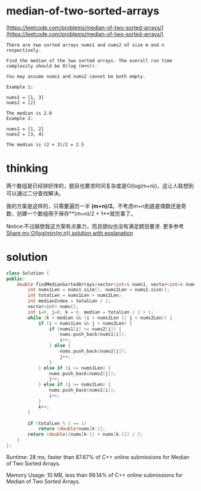 # median-of-two-sorted-arrays

[https://leetcode.com/problems/median-of-two-sorted-arrays/](https://leetcode.com/problems/median-of-two-sorted-arrays/)

```
There are two sorted arrays nums1 and nums2 of size m and n respectively.

Find the median of the two sorted arrays. The overall run time complexity should be O(log (m+n)).

You may assume nums1 and nums2 cannot be both empty.

Example 1:

nums1 = [1, 3]
nums2 = [2]

The median is 2.0
Example 2:

nums1 = [1, 2]
nums2 = [3, 4]

The median is (2 + 3)/2 = 2.5
```

# thinking

两个数组是已经排好序的，题目也要求时间复杂度是O(log(m+n))，这让人联想到可以通过二分查找解决。

我的方案是这样的，只需要遍历一半 **(m+n)/2**。不考虑m+n到底是偶数还是奇数，创建一个数组用于保存**(m+n)/2 + 1**就完事了。

Notice:不过越想我这方案有点暴力，而且貌似也没有满足题目要求.
更多参考[Share my O(log(min(m,n)) solution with explanation](https://leetcode.com/problems/median-of-two-sorted-arrays/discuss/2481/)

# solution

```c++
class Solution {
public:
    double findMedianSortedArrays(vector<int>& nums1, vector<int>& nums2) {
        int nums1Len = nums1.size(), nums2Len = nums2.size();
        int totalLen = nums1Len + nums2Len;
        int medianIndex = totalLen / 2;
        vector<int> nums{};
        int i=0, j=0, k = 0, median = totalLen / 2 + 1;
        while (k < median && (i < nums1Len || j < nums2Len)) {
            if (i < nums1Len && j < nums2Len) {
                if (nums1[i] <= nums2[j]) {
                    nums.push_back(nums1[i]);
                    i++;
                } else {
                    nums.push_back(nums2[j]);
                    j++;
                }
            } else if (i >= nums1Len) {
                nums.push_back(nums2[j]);
                j++;
            } else if (j >= nums2Len) {
                nums.push_back(nums1[i]);
                i++;
            }
            k++;
        }

        if (totalLen % 2 == 1)
            return (double)nums[k-1];
        return (double)(nums[k-1] + nums[k-2]) / 2;
    }
};
```

Runtime: 28 ms, faster than 87.67% of C++ online submissions for Median of Two Sorted Arrays.

Memory Usage: 10 MB, less than 99.14% of C++ online submissions for Median of Two Sorted Arrays.
